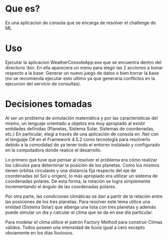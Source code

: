 # Que es?
Es una aplicacion de consola que se encarga de resolver el challenge de ML

# Uso
Ejecutar la aplicacion WeatherConsoleApp.exe que se encuentra dentro del directorio \bin. En ella aparecera un menu para elegir las 2 acciones a tomar respecto a la base: Generar un nuevo juego de datos o bien borrar la base (no se recomienda ejecutar esto ultimo ya que generaria conflictos en la ejecucion del servicio de consultas).

# Decisiones tomadas
Al ser un problema de simulación matemática y por las características del mismo, un lenguaje orientado a objetos era muy apropiado al existir entidades definidas (Planetas, Sistema Solar, Sistemas de coordenadas, etc.)
En particular, elegí a través de una aplicación de consola en .Net con el lenguaje C# en el Framework 4.5.2 como tecnología para resolverlo debido a la comodidad de ya tener todo el entorno instalado y configurado en la computadora donde realice el desarrollo.

Lo primero que tuve que pensar al resolver el problema era cómo realizar los cálculos para determinar la posición de los planetas. 
Como los mismos tienen órbitas circulares y una distancia fija respecto del eje de coordenadas (el Sol u origen), lo más apropiado 
era utilizar un sistema de coordenadas polares. De esta forma, la rotación se logra simplemente incrementando el ángulo de las 
coordenadas polares.

Por otra parte, las condiciones climáticas se dan a partir de la relación entre las posiciones de los tres planetas. Para resolver este 
tema utilice una entidad (Sistema Solar) que alberga una lista con tres planetas y además puede simular un día y calcular el clima que se 
da en ese día particular.

Para modelar el clima utilice el patrón Factory Method para construir Climas válidos. Todos poseen una intensidad de lluvia igual a cero excepto obviamente en los días lluviosos.
